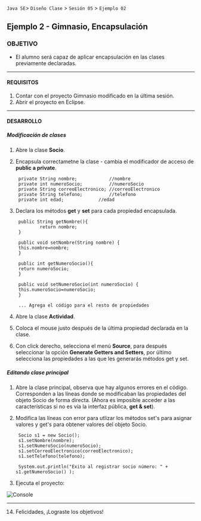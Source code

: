 
`Java SE`> `Diseño Clase` > `Sesión 05` > `Ejemplo 02`

## Ejemplo 2 - Gimnasio, Encapsulación

### OBJETIVO

- El alumno será capaz de aplicar encapsulación en las clases previamente declaradas.

<hr>

#### REQUISITOS

1. Contar con el proyecto Gimnasio modificado en la última sesión.
2. Abrir el proyecto en Eclipse.

<hr>

#### DESARROLLO

##### Modificación de clases

1. Abre la clase <b>Socio</b>.
2. Encapsula correctametne la clase - cambia el modificador de acceso de <b>public a private</b>.
	
        private String nombre;            //nombre
        private int numeroSocio;          //numeroSocio
        private String correoElectronico; //correoElectronico
        private String telefono;          //telefono
        private int edad;	          //edad
        		                         
3. Declara los métodos <b>get</b> y <b>set</b> para cada propiedad encapsulada.

        public String getNombre(){
                return nombre;
        }
        
        public void setNombre(String nombre) {
		this.nombre=nombre;
        }
        
        public int getNumeroSocio(){
		return numeroSocio;
        }
        
        public void setNumeroSocio(int numeroSocio) {
		this.numeroSocio=numeroSocio;
        }
        
        ... Agrega el código para el resto de propiedades
        
4. Abre la clase <b>Actividad</b>. 
    
5. Coloca el mouse justo después de la última propiedad declarada en la clase.
6. Con click derecho, selecciona el menú <b>Source</b>, para después seleccionar la opción <b>Generate Getters and Setters</b>, por último selecciona las propiedades a las que les generarás métodos get y set.

##### Editando clase principal

1. Abre la clase principal, observa que hay algunos errores en el código. Corresponden a las líneas donde se modificaban las propiedades del objeto Socio de forma directa. (Ahora es imposible acceder a las características si no es vía la interfaz pública, <b>get & set</b>).

2. Modifica las líneas con error para utlizar los métodos set's para asignar valores y get's para obtener valores del objeto Socio.

		Socio s1 = new Socio();
		s1.setNombre(nombre);
		s1.setNumeroSocio(numeroSocio);
		s1.setCorreoElectronico(correoElectronico);
		s1.setTelefono(telefono);
		
		System.out.println("Exito al registrar socio número: " + s1.getNumeroSocio() );

13. Ejecuta el proyecto:

![Console](https://user-images.githubusercontent.com/56565204/67607717-134e0980-f74b-11e9-8926-ccd47a426532.png)

<hr>

14. Felicidades, ¡Lograste los objetivos!
